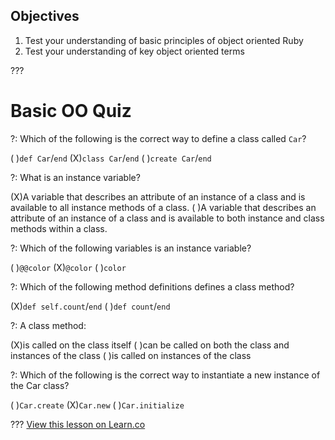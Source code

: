 ## Objectives

1. Test your understanding of basic principles of object oriented Ruby
2. Test your understanding of key object oriented terms 

???

# Basic OO Quiz

?: Which of the following is the correct way to define a class called `Car`? 

( )`def Car`/`end` (X)`class Car`/`end` ( )`create Car`/`end`

?: What is an instance variable? 

(X)A variable that describes an attribute of an instance of a class and is available to all instance methods of a class.
( )A variable that describes an attribute of an instance of a class and is available to both instance and class methods within a class. 

?: Which of the following variables is an instance variable? 

( )`@@color`
(X)`@color`
( )`color`

?: Which of the following method definitions defines a class method?

(X)`def self.count`/`end`
( )`def count`/`end`

?: A class method:

(X)is called on the class itself
( )can be called on both the class and instances of the class
( )is called on instances of the class

?: Which of the following is the correct way to instantiate a new instance of the Car class?

( )`Car.create`
(X)`Car.new`
( )`Car.initialize`


???
<a href='https://learn.co/lessons/ruby-basic-oo-quiz' data-visibility='hidden'>View this lesson on Learn.co</a>
